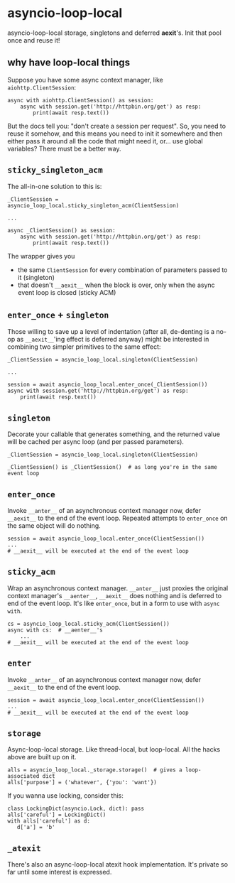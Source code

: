 # asyncio-loop-local

asyncio-loop-local storage, singletons and deferred __aexit__'s. Init that pool once and reuse it!


## why have loop-local things

Suppose you have some async context manager, like `aiohttp.ClientSession`:

```
async with aiohttp.ClientSession() as session:
    async with session.get('http://httpbin.org/get') as resp:
        print(await resp.text())
```

But the docs tell you: "don't create a session per request".
So, you need to reuse it somehow, and this means you need to init it somewhere
and then either pass it around all the code that might need it,
or... use global variables? There must be a better way.


## `sticky_singleton_acm`

The all-in-one solution to this is:

```
_ClientSession = asyncio_loop_local.sticky_singleton_acm(ClientSession)

...

async _ClientSession() as session:
    async with session.get('http://httpbin.org/get') as resp:
        print(await resp.text())
```

The wrapper gives you

* the same `ClientSession` for every combination of parameters passed to it
  (singleton)
* that doesn't `__aexit__` when the block is over,
  only when the async event loop is closed
  (sticky ACM)


## `enter_once` + `singleton`

Those willing to save up a level of indentation
(after all, de-denting is a no-op as `__aexit__`'ing effect is deferred anyway)
might be interested in
combining two simpler primitives to the same effect:

```
_ClientSession = asyncio_loop_local.singleton(ClientSession)

...

session = await asyncio_loop_local.enter_once(_ClientSession())
async with session.get('http://httpbin.org/get') as resp:
    print(await resp.text())
```


## `singleton`

Decorate your callable that generates something,
and the returned value will be cached per async loop
(and per passed parameters).

```
_ClientSession = asyncio_loop_local.singleton(ClientSession)

_ClientSession() is _ClientSession()  # as long you're in the same event loop
```


## `enter_once`

Invoke `__anter__` of an asynchronous context manager now,
defer `__aexit__` to the end of the event loop.
Repeated attempts to `enter_once` on the same object will do nothing.

```
session = await asyncio_loop_local.enter_once(ClientSession())
...
# __aexit__ will be executed at the end of the event loop
```


## `sticky_acm`

Wrap an asynchronous context manager.
`__anter__` just proxies the original context manager's `__aenter__`,
`__aexit__` does nothing and is deferred to end of the event loop.
It's like `enter_once`, but in a form to use with `async with`.


```
cs = asyncio_loop_local.sticky_acm(ClientSession())
async with cs:  # __aenter__'s
    ...
# __aexit__ will be executed at the end of the event loop
```


## `enter`

Invoke `__anter__` of an asynchronous context manager now,
defer `__aexit__` to the end of the event loop.

```
session = await asyncio_loop_local.enter_once(ClientSession())
...
# __aexit__ will be executed at the end of the event loop
```


## `storage`

Async-loop-local storage. Like thread-local, but loop-local.
All the hacks above are built up on it.

```
alls = asyncio_loop_local._storage.storage()  # gives a loop-associated dict
alls['purpose'] = ('whatever', {'you': 'want'})
```

If you wanna use locking, consider this:

```
class LockingDict(asyncio.Lock, dict): pass
alls['careful'] = LockingDict()
with alls['careful'] as d:
   d['a'] = 'b'
```


## `_atexit`

There's also an async-loop-local atexit hook implementation.
It's private so far until some interest is expressed.
